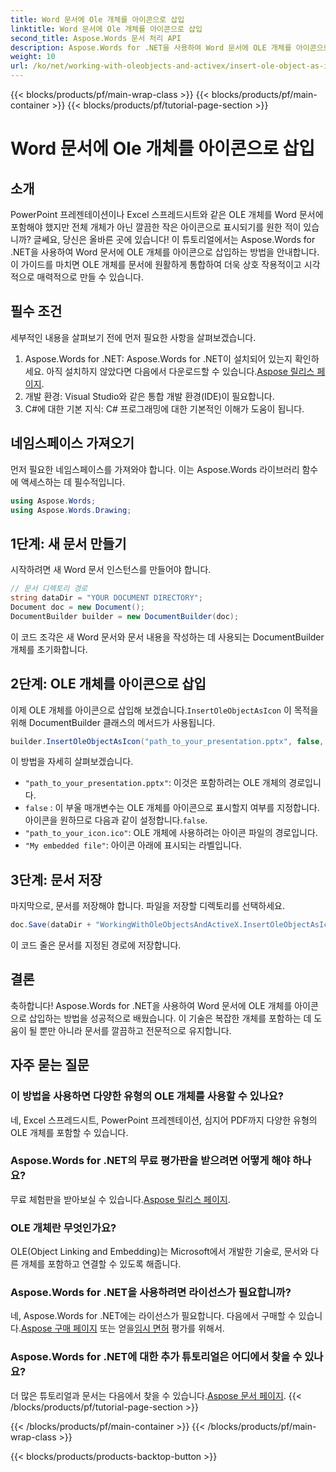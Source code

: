 ```yaml
---
title: Word 문서에 Ole 개체를 아이콘으로 삽입
linktitle: Word 문서에 Ole 개체를 아이콘으로 삽입
second_title: Aspose.Words 문서 처리 API
description: Aspose.Words for .NET을 사용하여 Word 문서에 OLE 개체를 아이콘으로 삽입하는 방법을 알아보세요. 단계별 가이드를 따라 문서를 향상시키세요.
weight: 10
url: /ko/net/working-with-oleobjects-and-activex/insert-ole-object-as-icon/
---
```


{{< blocks/products/pf/main-wrap-class >}}
{{< blocks/products/pf/main-container >}}
{{< blocks/products/pf/tutorial-page-section >}}

# Word 문서에 Ole 개체를 아이콘으로 삽입

## 소개

PowerPoint 프레젠테이션이나 Excel 스프레드시트와 같은 OLE 개체를 Word 문서에 포함해야 했지만 전체 개체가 아닌 깔끔한 작은 아이콘으로 표시되기를 원한 적이 있습니까? 글쎄요, 당신은 올바른 곳에 있습니다! 이 튜토리얼에서는 Aspose.Words for .NET을 사용하여 Word 문서에 OLE 개체를 아이콘으로 삽입하는 방법을 안내합니다. 이 가이드를 마치면 OLE 개체를 문서에 원활하게 통합하여 더욱 상호 작용적이고 시각적으로 매력적으로 만들 수 있습니다.

## 필수 조건

세부적인 내용을 살펴보기 전에 먼저 필요한 사항을 살펴보겠습니다.

1.  Aspose.Words for .NET: Aspose.Words for .NET이 설치되어 있는지 확인하세요. 아직 설치하지 않았다면 다음에서 다운로드할 수 있습니다.[Aspose 릴리스 페이지](https://releases.aspose.com/words/net/).
2. 개발 환경: Visual Studio와 같은 통합 개발 환경(IDE)이 필요합니다.
3. C#에 대한 기본 지식: C# 프로그래밍에 대한 기본적인 이해가 도움이 됩니다.

## 네임스페이스 가져오기

먼저 필요한 네임스페이스를 가져와야 합니다. 이는 Aspose.Words 라이브러리 함수에 액세스하는 데 필수적입니다.

```csharp
using Aspose.Words;
using Aspose.Words.Drawing;
```

## 1단계: 새 문서 만들기

시작하려면 새 Word 문서 인스턴스를 만들어야 합니다.

```csharp
// 문서 디렉토리 경로
string dataDir = "YOUR DOCUMENT DIRECTORY";
Document doc = new Document();
DocumentBuilder builder = new DocumentBuilder(doc);
```

이 코드 조각은 새 Word 문서와 문서 내용을 작성하는 데 사용되는 DocumentBuilder 개체를 초기화합니다.

## 2단계: OLE 개체를 아이콘으로 삽입

 이제 OLE 개체를 아이콘으로 삽입해 보겠습니다.`InsertOleObjectAsIcon` 이 목적을 위해 DocumentBuilder 클래스의 메서드가 사용됩니다.

```csharp
builder.InsertOleObjectAsIcon("path_to_your_presentation.pptx", false, "path_to_your_icon.ico", "My embedded file");
```

이 방법을 자세히 살펴보겠습니다.
- `"path_to_your_presentation.pptx"`: 이것은 포함하려는 OLE 개체의 경로입니다.
- `false` : 이 부울 매개변수는 OLE 개체를 아이콘으로 표시할지 여부를 지정합니다. 아이콘을 원하므로 다음과 같이 설정합니다.`false`.
- `"path_to_your_icon.ico"`: OLE 개체에 사용하려는 아이콘 파일의 경로입니다.
- `"My embedded file"`: 아이콘 아래에 표시되는 라벨입니다.

## 3단계: 문서 저장

마지막으로, 문서를 저장해야 합니다. 파일을 저장할 디렉토리를 선택하세요.

```csharp
doc.Save(dataDir + "WorkingWithOleObjectsAndActiveX.InsertOleObjectAsIcon.docx");
```

이 코드 줄은 문서를 지정된 경로에 저장합니다.

## 결론

축하합니다! Aspose.Words for .NET을 사용하여 Word 문서에 OLE 개체를 아이콘으로 삽입하는 방법을 성공적으로 배웠습니다. 이 기술은 복잡한 개체를 포함하는 데 도움이 될 뿐만 아니라 문서를 깔끔하고 전문적으로 유지합니다.

## 자주 묻는 질문

### 이 방법을 사용하면 다양한 유형의 OLE 개체를 사용할 수 있나요?

네, Excel 스프레드시트, PowerPoint 프레젠테이션, 심지어 PDF까지 다양한 유형의 OLE 개체를 포함할 수 있습니다.

### Aspose.Words for .NET의 무료 평가판을 받으려면 어떻게 해야 하나요?

 무료 체험판을 받아보실 수 있습니다.[Aspose 릴리스 페이지](https://releases.aspose.com/).

### OLE 개체란 무엇인가요?

OLE(Object Linking and Embedding)는 Microsoft에서 개발한 기술로, 문서와 다른 개체를 포함하고 연결할 수 있도록 해줍니다.

### Aspose.Words for .NET을 사용하려면 라이선스가 필요합니까?

 네, Aspose.Words for .NET에는 라이선스가 필요합니다. 다음에서 구매할 수 있습니다.[Aspose 구매 페이지](https://purchase.aspose.com/buy) 또는 얻을[임시 면허](https://purchase.aspose.com/temporary-license/) 평가를 위해서.

### Aspose.Words for .NET에 대한 추가 튜토리얼은 어디에서 찾을 수 있나요?

 더 많은 튜토리얼과 문서는 다음에서 찾을 수 있습니다.[Aspose 문서 페이지](https://reference.aspose.com/words/net/).
{{< /blocks/products/pf/tutorial-page-section >}}

{{< /blocks/products/pf/main-container >}}
{{< /blocks/products/pf/main-wrap-class >}}

{{< blocks/products/products-backtop-button >}}
